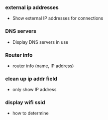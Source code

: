### external ip addresses
- Show external IP addresses for connections  
### DNS servers
- Display DNS servers in use  
### Router info  
- router info (name, IP address)  
### clean up ip addr field  
- only show IP address  
### display wifi ssid  
- how to determine  
